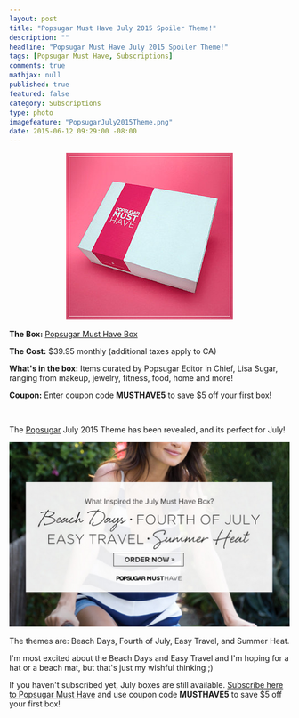 ```yaml
---
layout: post
title: "Popsugar Must Have July 2015 Spoiler Theme!"
description: ""
headline: "Popsugar Must Have July 2015 Spoiler Theme!"
tags: [Popsugar Must Have, Subscriptions]
comments: true
mathjax: null
published: true
featured: false
category: Subscriptions
type: photo
imagefeature: "PopsugarJuly2015Theme.png"
date: 2015-06-12 09:29:00 -08:00
---
```


<CENTER><IMG SRC='/images/PopsugarBox.jpg'></CENTER>
<p><b>The Box:</b> <a href="http://popsugar-must-have.evyy.net/c/164125/137737/2706" target="_blank">Popsugar Must Have Box</a></p>
<p><b>The Cost:</b> $39.95 monthly (additional taxes apply to CA)</p>
<p><b>What's in the box:</b> Items curated by Popsugar Editor in Chief, Lisa Sugar, ranging from makeup, jewelry, fitness, food, home and more!</p>
<p><b>Coupon:</b> Enter coupon code <b>MUSTHAVE5</b> to save $5 off your first box!</p>
<br>

<p>The <a href="http://popsugar-must-have.evyy.net/c/164125/137737/2706" target="_blank">Popsugar</a> July 2015 Theme has been revealed, and its perfect for July!</p>

<CENTER><IMG SRC='/images/PopsugarJuly2015Theme.png'></CENTER>
<p>The themes are: Beach Days, Fourth of July, Easy Travel, and Summer Heat.</p>

<p>I'm most excited about the Beach Days and Easy Travel and I'm hoping for a hat or a beach mat, but that's just my wishful thinking ;)</p>

<p>If you haven't subscribed yet, July boxes are still available. <a href="http://popsugar-must-have.evyy.net/c/164125/137737/2706" target="_blank">Subscribe here to Popsugar Must Have</a> and use coupon code <b>MUSTHAVE5</b> to save $5 off your first box!</p>
